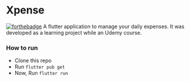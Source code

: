 # Xpense
[![forthebadge](https://forthebadge.com/images/badges/built-with-love.svg)](https://forthebadge.com)
A flutter application to manage your daily expenses. It was developed as a learning project while an Udemy course.

### How to run 
* Clone this repo
* Run `flutter pub get`
* Now, Run `flutter run`